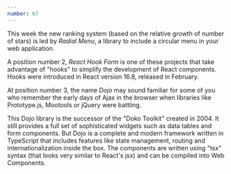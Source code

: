 ```yaml
---
number: 67
---
```


This week the new ranking system (based on the relative growth of number of stars) is led by _Radial Menu_, a library to include a circular menu in your web application.

A position number 2, _React Hook Form_ is one of these projects that take advantage of "hooks" to simplify the development of React components. Hooks were introduced in React version 16.8, released in February.

At position number 3, the name _Dojo_ may sound familiar for some of you who remember the early days of Ajax in the browser when libraries like Prototype.js, Mootools or jQuery were battling.

This Dojo library is the successor of the "Doko Toolkit" created in 2004. It still provides a full set of sophisticated widgets such as data tables and form components.
But Dojo is a complete and modern framework written in TypeScript that includes features like state management, routing and internationalization inside the box.
The components are written using "tsx" syntax (that looks very similar to React's jsx) and can be compiled into Web Components.
